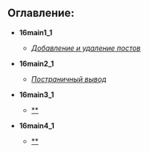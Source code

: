 ## Оглавление:  
- **16main1_1**
    - [*Добавление и удаление постов*][1]

- **16main2_1**
    - [*Постраничный вывод*][1]

- **16main3_1**
    - [**][1]

- **16main4_1**
    - [**][1]



[1]:https://github.com/InsPekToP/17_module_lessons/blob/master/17main1_1/instruction.py
[2]:
[3]:
[4]:
[5]: